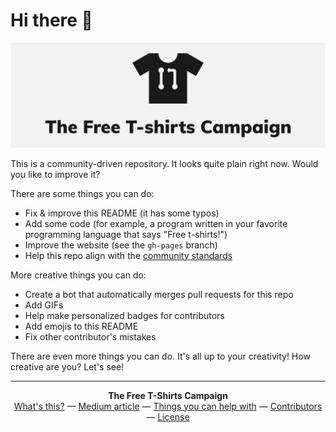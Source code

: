 # Hi there :wave:

![](media/system/system.png)

This is a community-driven repository. It looks quite plain right now. Would you
like to improve it?

There are some things you can do:

- Fix & improve this README (it has some typos)
- Add some code (for example, a program written in your favorite programming
  language that says "Free t-shirts!")
- Improve the website (see the `gh-pages` branch)
- Help this repo align with the [community standards](https://opensource.guide/)

More creative things you can do:

- Create a bot that automatically merges pull requests for this repo
- Add GIFs
- Help make personalized badges for contributors
- Add emojis to this README
- Fix other contributor's mistakes

There are even more things you can do. It's all up to your creativity! How
creative are you? Let's see!

- - -

<p align="center">
  <b>The Free T-Shirts Campaign</b><br/>
  <a href="https://you-create.github.io/free-tshirts/">What's this?</a> &mdash;
  <a href="https://medium.com/@you_create/participating-in-hacktoberfest-this-month-spread-the-awareness-of-free-software-while-doing-so-af6af4309921">Medium article</a> &mdash;
  <a href="https://github.com/you-create/free-tshirts/projects">Things you can help with</a> &mdash;
  <a href="https://you-create.github.io/free-tshirts/contributors.html">Contributors</a> &mdash;
  <a href="https://creativecommons.org/publicdomain/zero/1.0/">License</a>
</p>
